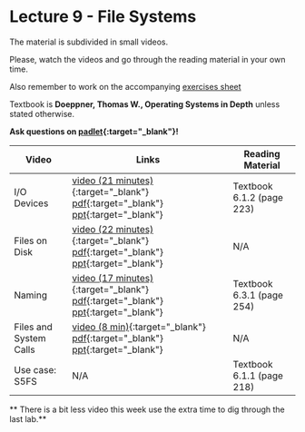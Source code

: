 # Lecture 9 - File Systems

The material is subdivided in small videos.

Please, watch the videos and go through the reading material in your own time.

Also remember to work on the accompanying [exercises sheet](../exercises/EXERCISES9.html)

Textbook is **Doeppner, Thomas W., Operating Systems in Depth** unless stated otherwise.

**Ask questions on [padlet](https://uob.padlet.org/sanjayrawat/nndaw2bef7vf8jgr){:target="_blank"}!**

| Video                   | Links                     |        Reading Material                                                                                                                                                                                      |
|-------------------------|---------------------------|----------------------------------------------------------------------------------------------------------------------------------------------------------------------------------------------|
| I/O Devices | [video (21 minutes)](https://web.microsoftstream.com/video/dce9428c-ac82-43a5-a986-a882a0797301){:target="_blank"}  [pdf](){:target="_blank"}  [ppt](){:target="_blank"}  | Textbook 6.1.2 (page 223) |
| Files on Disk | [video (22 minutes)](https://web.microsoftstream.com/video/44de2f37-bf32-43ea-a042-cd76bca3d0ea){:target="_blank"}  [pdf](){:target="_blank"}  [ppt](){:target="_blank"}  | N/A |
| Naming | [video (17 minutes)](https://web.microsoftstream.com/video/91a8d9bc-fc5e-410d-9a8f-3f236ff2a5ea){:target="_blank"}  [pdf](){:target="_blank"}  [ppt](){:target="_blank"}  | Textbook 6.3.1 (page 254) |
| Files and System Calls | [video (8 min)](https://web.microsoftstream.com/video/4dd69f84-d864-4c1a-a72c-9515b7ec2678){:target="_blank"}  [pdf](){:target="_blank"}  [ppt](){:target="_blank"}  | N/A|
| Use case: S5FS | N/A  | Textbook 6.1.1 (page 218) |

** There is a bit less video this week use the extra time to dig through the last lab.**

